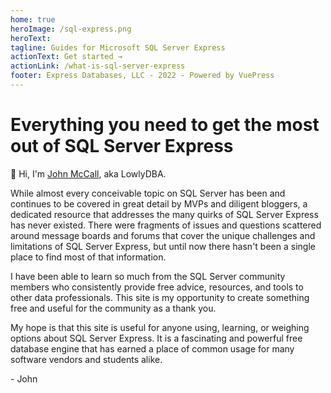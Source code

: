 ```yaml
---
home: true
heroImage: /sql-express.png
heroText:
tagline: Guides for Microsoft SQL Server Express
actionText: Get started →
actionLink: /what-is-sql-server-express
footer: Express Databases, LLC - 2022 - Powered by VuePress
---
```


# Everything you need to get the most out of SQL Server Express

:wave: Hi, I'm [John McCall](/about.html), aka LowlyDBA.

While almost every conceivable topic on SQL Server has been and continues
to be covered in great detail
by MVPs and diligent bloggers,
a dedicated resource that addresses the many quirks of SQL Server Express has
never existed. There
were fragments of issues and questions scattered around message boards and
forums that cover the unique challenges
and limitations of SQL Server Express, but until now
there hasn't been a single place to find most of that information.

I have been able to learn so much from the SQL Server community members who consistently
provide free advice, resources, and tools to other data professionals.
This site is my opportunity to create something free and useful for the
community as a thank you.

My hope is that this site is useful for anyone using, learning, or weighing
options about
SQL Server Express. It is a fascinating and powerful free database engine that
has earned
a place of common usage for many software vendors and students alike.

\- John

<ClientOnly>
<userway-component/>
</clientOnly>
